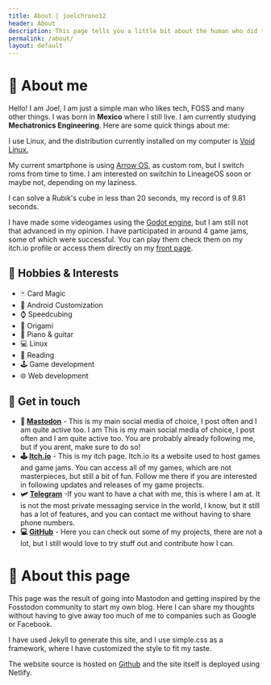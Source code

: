 ```yaml
---
title: About | joelchrono12
header: About
description: This page tells you a little bit about the human who did this, and some extra info about this site.
permalink: /about/
layout: default
---
```

# 👤 About me 
Hello! I am Joel, I am just a simple man who likes tech, FOSS and many other things. I was born in **Mexico** where I still live. I am currently studying **Mechatronics Engineering**. Here are some quick things about me:

I use Linux, and the distribution currently installed on my computer is [Void Linux.](https://voidlinux.org) 

My current smartphone is using [Arrow OS](https://arrowos.net/), as custom rom, but I switch roms from time to time. I am interested on switchin to LineageOS soon or maybe not, depending on my laziness.

I can solve a Rubik's cube in less than 20 seconds, my record is of 9.81 seconds.

I have made some videogames using the [Godot engine](https://godotengine.org), but I am still not that advanced in my opinion. I have participated in around 4 game jams, some of which were successful. You can play them check them on my itch.io profile or access them directly on my [front page](/). 

## 🍿 Hobbies & Interests 

* 🃏 Card Magic 
* 📱 Android Customization 
* ⌚ Speedcubing
* 📃 Origami 
* 🎹 Piano & guitar 
* 💻 Linux 
* 📖 Reading 
*  🕹️ Game development
* 🌐 Web development 

## 💬 Get in touch


- **🐘 [Mastodon](https://fosstodon.org/@joeligj12)** - This is my main social media of choice, I post often and I am quite active too. I am  This is my main social media of choice, I post often and I am quite active too. You are probably already following me, but if you arent, make sure to do so!
- **🕹 [Itch.io](https://joelchrono12.itch.io/)** - This is my itch page. Itch.io its a website used to host games and game jams. You can access all of my games, which are not masterpieces, but still a bit of fun. Follow me there if you are interested in following updates and releases of my game projects.
- **🛩 [Telegram](https://t.me/joelchrono12)** -If you want to have a chat with me, this is where I am at. It is not the most private messaging service in the world, I know, but it still has a lot of features, and you can contact me without having to share phone numbers.
- **💻 [GitHub](https://github.com/joelchrono12)** - Here you can check out some of my projects, there are not a lot, but I still would love to try stuff out and contribute how I can.


# 📰 About this page

This page was the result of going into Mastodon and getting inspired by the Fosstodon community to start my own blog. Here I can share my thoughts without having to give away too much of me to companies such as Google or Facebook.

I have used Jekyll to generate this site, and I use simple.css as a framework, where I have customized the style to fit my taste.

The website source is hosted on [Github](https://github.com/joelchrono12/jekyll-site-test.css) and the site itself is deployed using Netlify.


